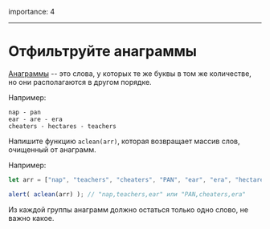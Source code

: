 importance: 4

---

# Отфильтруйте анаграммы

[Анаграммы](https://ru.wikipedia.org/wiki/%D0%90%D0%BD%D0%B0%D0%B3%D1%80%D0%B0%D0%BC%D0%BC%D0%B0) -- это слова, у которых те же буквы в том же количестве, но они располагаются в другом порядке.

Например:

```
nap - pan
ear - are - era
cheaters - hectares - teachers
```

Напишите функцию `aclean(arr)`, которая возвращает массив слов, очищенный от анаграмм.

Например:

```js
let arr = ["nap", "teachers", "cheaters", "PAN", "ear", "era", "hectares"];

alert( aclean(arr) ); // "nap,teachers,ear" или "PAN,cheaters,era"
```

Из каждой группы анаграмм должно остаться только одно слово, не важно какое.

